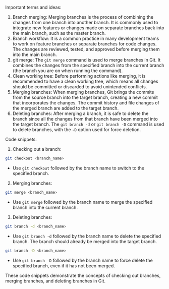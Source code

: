Important terms and ideas:

1. Branch merging: Merging branches is the process of combining the changes from one branch into another branch. It is commonly used to integrate new features or changes made on separate branches back into the main branch, such as the master branch.
2. Branch workflow: It is a common practice in many development teams to work on feature branches or separate branches for code changes. The changes are reviewed, tested, and approved before merging them into the main branch.
3. git merge: The `git merge` command is used to merge branches in Git. It combines the changes from the specified branch into the current branch (the branch you are on when running the command).
4. Clean working tree: Before performing actions like merging, it is recommended to have a clean working tree, which means all changes should be committed or discarded to avoid unintended conflicts.
5. Merging branches: When merging branches, Git brings the commits from the source branch into the target branch, creating a new commit that incorporates the changes. The commit history and file changes of the merged branch are added to the target branch.
6. Deleting branches: After merging a branch, it is safe to delete the branch since all the changes from that branch have been merged into the target branch. The `git branch -d` or `git branch -D` command is used to delete branches, with the `-D` option used for force deletion.

Code snippets:

1. Checking out a branch:
```bash
git checkout <branch_name>
```
- Use `git checkout` followed by the branch name to switch to the specified branch.

2. Merging branches:
```bash
git merge <branch_name>
```
- Use `git merge` followed by the branch name to merge the specified branch into the current branch.

3. Deleting branches:
```bash
git branch -d <branch_name>
```
- Use `git branch -d` followed by the branch name to delete the specified branch. The branch should already be merged into the target branch.
```bash
git branch -D <branch_name>
```
- Use `git branch -D` followed by the branch name to force delete the specified branch, even if it has not been merged.

These code snippets demonstrate the concepts of checking out branches, merging branches, and deleting branches in Git.